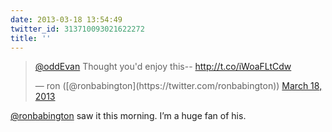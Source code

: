 ```yaml
---
date: 2013-03-18 13:54:49
twitter_id: 313710093021622272
title: ''
---
```


<blockquote class="twitter-tweet"><p lang="en" dir="ltr"><a href="https://twitter.com/oddEvan?ref_src=twsrc%5Etfw">@oddEvan</a> Thought you&#39;d enjoy this-- <a href="http://t.co/iWoaFLtCdw">http://t.co/iWoaFLtCdw</a></p>&mdash; ron ([@ronbabington](https://twitter.com/ronbabington)) <a href="https://twitter.com/ronbabington/status/313705099635605505?ref_src=twsrc%5Etfw">March 18, 2013</a></blockquote>
<script async src="https://platform.twitter.com/widgets.js" charset="utf-8"></script>

[@ronbabington](https://twitter.com/ronbabington) saw it this morning. I’m a huge fan of his.
